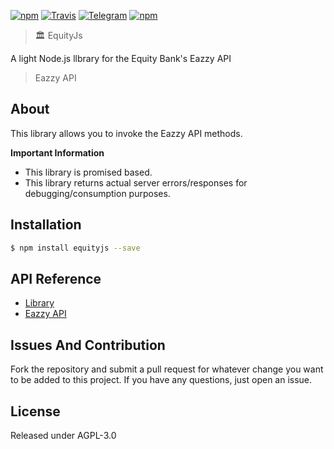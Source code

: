 [![npm](https://img.shields.io/npm/v/equityjs.svg?style=flat-square)](https://www.npmjs.com/package/equityjs)
[![Travis](https://img.shields.io/travis/kamikazechaser/EquityJS.svg?style=flat-square)](https://travis-ci.org/kamikazechaser/EquityJs)
[![Telegram](http://img.shields.io/badge/Telegram-@kamikazechaser-00aced.svg?style=flat-square)](https://telegram.me/kamikazechaser)
[![npm](https://img.shields.io/npm/l/equityjs.svg?style=flat-square)](https://github.com/kamikazechaser/EquityJs/blob/master/LICENSE)


> 🏛 EquityJs

A light Node.js llbrary for the Equity Bank's Eazzy API

> Eazzy API

## About

This library allows you to invoke the Eazzy API methods.

**Important Information**

- This library is promised based.
- This library returns actual server errors/responses for debugging/consumption purposes.
 

## Installation

```bash
$ npm install equityjs --save
```

## API Reference

- [Library](https://github.com/kamikazechaser/equityJS/blob/master/doc/api.md)
- [Eazzy API](https://developers.equitybankgroup.com/apis)

## Issues And Contribution

Fork the repository and submit a pull request for whatever change you want to be added to this project. If you have any questions, just open an issue.

## License

Released under AGPL-3.0
